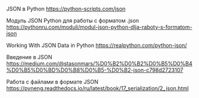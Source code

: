 JSON в Python
https://python-scripts.com/json

Модуль JSON Python для работы с форматом .json
https://pythonru.com/moduli/modul-json-python-dlja-raboty-s-formatom-json

Working With JSON Data in Python
https://realpython.com/python-json/

Введение в JSON
https://medium.com/@stasonmars/%D0%B2%D0%B2%D0%B5%D0%B4%D0%B5%D0%BD%D0%B8%D0%B5-%D0%B2-json-c798d2723107

Работа с файлами в формате JSON
https://pyneng.readthedocs.io/ru/latest/book/17_serialization/2_json.html



